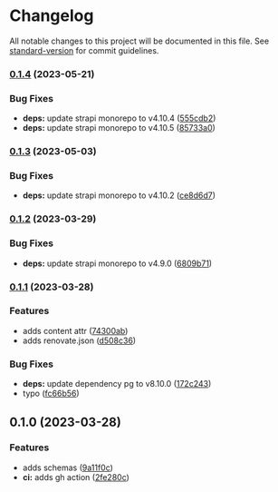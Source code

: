 # Changelog

All notable changes to this project will be documented in this file. See [standard-version](https://github.com/conventional-changelog/standard-version) for commit guidelines.

### [0.1.4](https://github.com/tabimworld/backend/compare/v0.1.3...v0.1.4) (2023-05-21)


### Bug Fixes

* **deps:** update strapi monorepo to v4.10.4 ([555cdb2](https://github.com/tabimworld/backend/commit/555cdb2b0440cd7ecb27d093e7fe8a5de0b19d69))
* **deps:** update strapi monorepo to v4.10.5 ([85733a0](https://github.com/tabimworld/backend/commit/85733a026a8469875320d7189f5765eb9cdf72c1))

### [0.1.3](https://github.com/tabimworld/backend/compare/v0.1.2...v0.1.3) (2023-05-03)


### Bug Fixes

* **deps:** update strapi monorepo to v4.10.2 ([ce8d6d7](https://github.com/tabimworld/backend/commit/ce8d6d7807ac220ad3aae158cfa11257060cbd55))

### [0.1.2](https://github.com/tabimworld/backend/compare/v0.1.1...v0.1.2) (2023-03-29)


### Bug Fixes

* **deps:** update strapi monorepo to v4.9.0 ([6809b71](https://github.com/tabimworld/backend/commit/6809b717ed0b62e10454da3cfeadb200023fe41a))

### [0.1.1](https://github.com/tabimworld/backend/compare/v0.1.0...v0.1.1) (2023-03-28)


### Features

* adds content attr ([74300ab](https://github.com/tabimworld/backend/commit/74300ab6feceef764c3b11961f279b428a094481))
* adds renovate.json ([d508c36](https://github.com/tabimworld/backend/commit/d508c362b909b40234d3f629c001243a9230d9ab))


### Bug Fixes

* **deps:** update dependency pg to v8.10.0 ([172c243](https://github.com/tabimworld/backend/commit/172c2435e4aa9c3218fc86df6ccf6a6b1a3ac3f9))
* typo ([fc66b56](https://github.com/tabimworld/backend/commit/fc66b566b8da21fe0239dd0b0c0e96f35487f100))

## 0.1.0 (2023-03-28)


### Features

* adds schemas ([9a11f0c](https://github.com/tabimworld/backend/commit/9a11f0c642515321a3e711a4f06b5dacf269fbfe))
* **ci:** adds gh action ([2fe280c](https://github.com/tabimworld/backend/commit/2fe280ca3c0732b40055dcb20b7c3a3ede44937d))

